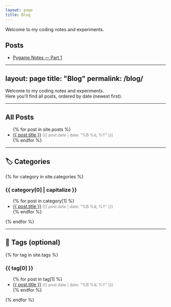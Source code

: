 ```yaml
---
layout: page
title: Blog
---
```


Welcome to my coding notes and experiments.

## Posts
- [Pygame Notes — Part 1](_posts/2025-08-23-pygame-notes-part1.md)
---
layout: page
title: "Blog"
permalink: /blog/
---

Welcome to my coding notes and experiments.  
Here you’ll find all posts, ordered by date (newest first).

---

##  All Posts

<ul>
  {% for post in site.posts %}
    <li>
      <a href="{{ post.url | relative_url }}">{{ post.title }}</a>
      <span style="color:gray; font-size:0.9em;">
        ({{ post.date | date: "%B %d, %Y" }})
      </span>
    </li>
  {% endfor %}
</ul>

---

## 🏷 Categories

{% for category in site.categories %}
### {{ category[0] | capitalize }}
<ul>
  {% for post in category[1] %}
    <li>
      <a href="{{ post.url | relative_url }}">{{ post.title }}</a>
      <span style="color:gray; font-size:0.9em;">
        ({{ post.date | date: "%B %d, %Y" }})
      </span>
    </li>
  {% endfor %}
</ul>
{% endfor %}

---

## 🔎 Tags (optional)

{% for tag in site.tags %}
### {{ tag[0] }}
<ul>
  {% for post in tag[1] %}
    <li>
      <a href="{{ post.url | relative_url }}">{{ post.title }}</a>
      <span style="color:gray; font-size:0.9em;">
        ({{ post.date | date: "%B %d, %Y" }})
      </span>
    </li>
  {% endfor %}
</ul>
{% endfor %}

